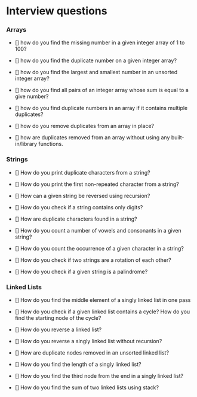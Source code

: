# Interview questions

### Arrays

-   [] how do you find the missing number in a given integer array of 1 to 100?

-   [] how do you find the duplicate number on a given integer array?

-   [] how do you find the largest and smallest number in an unsorted integer array?

-   [] how do you find all pairs of an integer array whose sum is equal to a give number?

-   [] how do you find duplicate numbers in an array if it contains multiple duplicates?

-   [] how do you remove duplicates from an array in place?

-   [] how are duplicates removed from an array without using any built-in/library functions.


### Strings


-   [] How do you print duplicate characters from a string?

-   [] How do you print the first non-repeated character from a string?

-   [] How can a given string be reversed using recursion?

-   [] How do you check if a string contains only digits?

-   [] How are duplicate characters found in a string?

-   [] How do you count a number of vowels and consonants in a given string?

-   [] How do you count the occurrence of a given character in a string?

-   [] How do you check if two strings are a rotation of each other?

-   [] How do you check if a given string is a palindrome?


### Linked Lists


-   [] How do you find the middle element of a singly linked list in one pass

-   [] How do you check if a given linked list contains a cycle? How do you find the starting node of the cycle?

-   [] How do you reverse a linked list?

-   [] How do you reverse a singly linked list without recursion?

-   [] How are duplicate nodes removed in an unsorted linked list?

-   [] How do you find the length of a singly linked list?

-   [] How do you find the third node from the end in a singly linked list?

-   [] How do you find the sum of two linked lists using stack?



